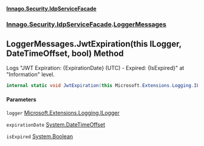 #### [Innago\.Security\.IdpServiceFacade](../../../../index.md 'index')
### [Innago\.Security\.IdpServiceFacade](../index.md 'Innago\.Security\.IdpServiceFacade').[LoggerMessages](index.md 'Innago\.Security\.IdpServiceFacade\.LoggerMessages')

## LoggerMessages\.JwtExpiration\(this ILogger, DateTimeOffset, bool\) Method

Logs "JWT Expiration: \{ExpirationDate\} \(UTC\) \- Expired: \{IsExpired\}" at "Information" level\.

```csharp
internal static void JwtExpiration(this Microsoft.Extensions.Logging.ILogger logger, System.DateTimeOffset expirationDate, bool isExpired);
```
#### Parameters

<a name='Innago.Security.IdpServiceFacade.LoggerMessages.JwtExpiration(thisMicrosoft.Extensions.Logging.ILogger,System.DateTimeOffset,bool).logger'></a>

`logger` [Microsoft\.Extensions\.Logging\.ILogger](https://learn.microsoft.com/en-us/dotnet/api/microsoft.extensions.logging.ilogger 'Microsoft\.Extensions\.Logging\.ILogger')

<a name='Innago.Security.IdpServiceFacade.LoggerMessages.JwtExpiration(thisMicrosoft.Extensions.Logging.ILogger,System.DateTimeOffset,bool).expirationDate'></a>

`expirationDate` [System\.DateTimeOffset](https://learn.microsoft.com/en-us/dotnet/api/system.datetimeoffset 'System\.DateTimeOffset')

<a name='Innago.Security.IdpServiceFacade.LoggerMessages.JwtExpiration(thisMicrosoft.Extensions.Logging.ILogger,System.DateTimeOffset,bool).isExpired'></a>

`isExpired` [System\.Boolean](https://learn.microsoft.com/en-us/dotnet/api/system.boolean 'System\.Boolean')
